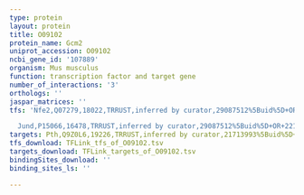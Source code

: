 ```yaml
---
type: protein
layout: protein
title: O09102
protein_name: Gcm2
uniprot_accession: O09102
ncbi_gene_id: '107889'
organism: Mus musculus
function: transcription factor and target gene
number_of_interactions: '3'
orthologs: ''
jaspar_matrices: ''
tfs: 'Nfe2,Q07279,18022,TRRUST,inferred by curator,29087512%5Buid%5D+OR+22174410%5Buid%5D,Yes

  Jund,P15066,16478,TRRUST,inferred by curator,29087512%5Buid%5D+OR+22174410%5Buid%5D,Yes'
targets: Pth,Q9Z0L6,19226,TRRUST,inferred by curator,21713993%5Buid%5D+OR+29087512%5Buid%5D,Yes
tfs_download: TFLink_tfs_of_O09102.tsv
targets_download: TFLink_targets_of_O09102.tsv
bindingSites_download: ''
binding_sites_ls: ''

---
```

